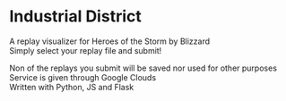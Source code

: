 # Industrial District
A replay visualizer for Heroes of the Storm by Blizzard<br>
Simply select your replay file and submit!<br>


Non of the replays you submit will be saved nor used for other purposes<br>
Service is given through Google Clouds<br>
Written with Python, JS and Flask
